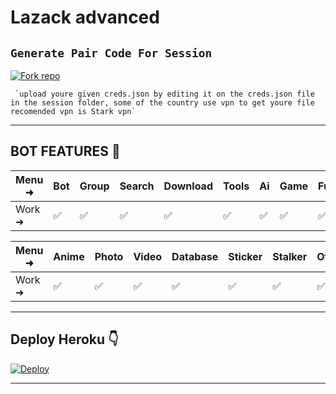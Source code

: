 # Lazack advanced 


## `Generate Pair Code For Session`

<a href='https://replit.com/@lazck22/LAZACK-ADVANCE-AND-DEVICE' target="_blank"><img alt='Fork repo' src='https://img.shields.io/badge/PAIRING CODE-001-magenta?style=for-the-badge&logo=opencv&logoColor=white'/></a>


     `upload youre given creds.json by editing it on the creds.json file in the session folder, some of the country use vpn to get youre file recomended vpn is Stark vpn`

-------------------------

## BOT FEATURES 💌

| Menu ⁠➜ | Bot | Group | Search | Download | Tools | Ai | Game | Fun | Owner | Bug | Convert | List |
| --------| --- | ----- | ------ | -------- | ----- | -- | ---- | --- | ----- | ----| --------| -----|
| Work ➜ |  ✅ |   ✅  |    ✅  |     ✅   |   ✅  | ✅ |   ✅ |  ✅ |  ✅   | ✅  |    ✅   |  ✅  |

| Menu ⁠➜ | Anime | Photo| Video | Database | Sticker | Stalker | Other |Religion | NSFW | 
| --------| ----- | ---- | ----- | -------- | ------- | ------- | ------|---------| -----|
| Work ➜ |   ✅  |   ✅ |   ✅  |    ✅    |    ✅   |    ✅   |   ✅  |    ✅   |  ✅  |

---------------------

## Deploy Heroku 👇

[![Deploy](https://www.herokucdn.com/deploy/button.svg)](https://heroku.com/deploy?template=https://github.com/Lazack28/Lazack-advanced)

----------------------

